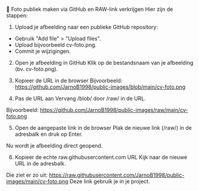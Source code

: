 📖 Foto publiek maken via GitHub en RAW-link verkrijgen
Hier zijn de stappen:

1. Upload je afbeelding naar een publieke GitHub repository:
  - Gebruik "Add file" > "Upload files".
  - Upload bijvoorbeeld cv-foto.png.
  - Commit je wijzigingen.

2. Open je afbeelding in GitHub
Klik op de bestandsnaam van je afbeelding (bv. cv-foto.png).

3. Kopieer de URL in de browser
Bijvoorbeeld:
https://github.com/JarnoB1998/public-images/blob/main/cv-foto.png

4. Pas de URL aan
Vervang /blob/ door /raw/ in de URL.

Bijvoorbeeld:
https://github.com/JarnoB1998/public-images/raw/main/cv-foto.png

5. Open de aangepaste link in de browser
Plak de nieuwe link (/raw/) in de adresbalk en druk op Enter.

Nu wordt je afbeelding direct geopend.

6. Kopieer de echte raw.githubusercontent.com URL
Kijk naar de nieuwe URL in de adresbalk.

Die ziet er zo uit:
https://raw.githubusercontent.com/JarnoB1998/public-images/main/cv-foto.png
Deze link gebruik je in je project.
